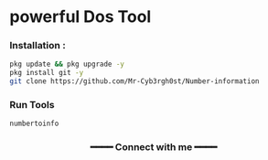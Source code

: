 # powerful Dos Tool


<div align="center">

</div>




### Installation :

```bash
pkg update && pkg upgrade -y
pkg install git -y
git clone https://github.com/Mr-Cyb3rgh0st/Number-information

```
### Run Tools

```bash
numbertoinfo
```
<div align="center">

<h3>━━━━ Connect with me ━━━━</h3>
